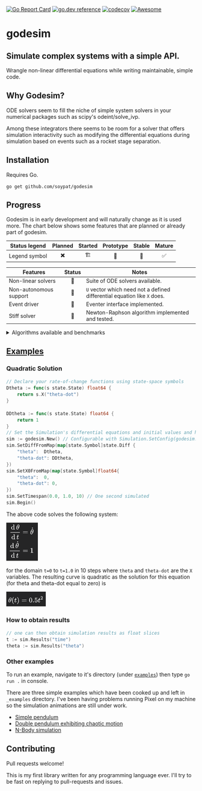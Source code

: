 [![Go Report Card](https://goreportcard.com/badge/github.com/soypat/godesim)](https://goreportcard.com/report/github.com/soypat/godesim)
[![go.dev reference](https://pkg.go.dev/badge/github.com/soypat/godesim)](https://pkg.go.dev/github.com/soypat/godesim)
[![codecov](https://codecov.io/gh/soypat/godesim/branch/main/graph/badge.svg)](https://codecov.io/gh/soypat/godesim/branch/main)
[![Awesome](https://awesome.re/mentioned-badge.svg)](https://github.com/avelino/awesome-go/blob/master/README.md#science-and-data-analysis)

# godesim

Simulate complex systems with a simple API.
---

Wrangle non-linear differential equations while writing maintainable, simple code.

## Why Godesim?

ODE solvers seem to fill the niche of simple system solvers in
your numerical packages such as scipy's odeint/solve_ivp. 

Among these integrators there seems to be room for a solver that offers simulation interactivity such as modifying
the differential equations during simulation based on events such as a rocket stage separation.

## Installation

Requires Go.

```console
go get github.com/soypat/godesim
```

## Progress

Godesim is in early development and will naturally change as it is used more.
 The chart below shows some features that are planned or already part of godesim.

| Status legend | Planned | Started | Prototype | Stable | Mature |
| ------------- |:-------:|:-------:|:---------:|:------:|:------:|
| Legend symbol |    ✖️    |    🏗️   |     🐞️    |   🚦️   |   ✅️   |

| Features | Status | Notes |
| -------- |:------:| ----- |
| Non-linear solvers | 🚦️ | Suite of ODE solvers available. |
| Non-autonomous support | 🚦️ | `U` vector which need not a defined differential equation like `X` does.|
| Event driver | 🚦️ | Eventer interface implemented. |
| Stiff solver | 🚦️ | Newton-Raphson algorithm implemented and tested. |

<details><summary>Algorithms available and benchmarks</summary>

| Algorithm         |   Time/Operation| Memory/Op     | Allocations/Op    |
|-------------------|-----------------|---------------|-------------------|
|RK4             	|    1575 ns/op	  |   516 B/op	  |    12 allocs/op   |
|RK5             	|    2351 ns/op	  |   692 B/op	  |    21 allocs/op   |
|RKF45          	|    3229 ns/op	  |   780 B/op	  |    25 allocs/op   |
|Newton-Raphson     |    8616 ns/op	  |  4292 B/op	  |    92 allocs/op   |
|Dormand-Prince   	|    4365 ns/op	  |   926 B/op	  |    32 allocs/op   |

</details>

## [Examples](./_examples)

### Quadratic Solution

```go
// Declare your rate-of-change functions using state-space symbols
Dtheta := func(s state.State) float64 {
	return s.X("theta-dot")
}

DDtheta := func(s state.State) float64 {
    return 1
}
// Set the Simulation's differential equations and initial values and hit Begin!
sim := godesim.New() // Configurable with Simulation.SetConfig(godesim.Config{...})
sim.SetDiffFromMap(map[state.Symbol]state.Diff {
    "theta":  Dtheta,
    "theta-dot": DDtheta,
})
sim.SetX0FromMap(map[state.Symbol]float64{
    "theta":  0,
    "theta-dot": 0,
})
sim.SetTimespan(0.0, 1.0, 10) // One second simulated
sim.Begin()
```

The above code solves the following system:

![](_assets/quadratic_eq.png)

for the domain `t=0` to `t=1.0` in 10 steps where `theta` and `theta-dot` are the `X` variables. The resulting curve is quadratic as the solution for this equation (for theta and theta-dot equal to zero) is

![](_assets/quadratic_eq_sol.png)

### How to obtain results
```go
// one can then obtain simulation results as float slices 
t := sim.Results("time")
theta := sim.Results("theta")
```


### Other examples

To run an example, navigate to it's directory (under [`examples`](./_examples)) then type `go run .` in console.

There are three simple examples which have been cooked up and left in `_examples` directory.
I've been having problems running Pixel on my machine so the simulation animations are still under work.

* [Simple pendulum](./_examples/simplePendulum)
* [Double pendulum exhibiting chaotic motion](./_examples/doublePendulum)
* [N-Body simulation](./_examples/n-body)

## Contributing

Pull requests welcome!

This is my first library written for any programming language ever. I'll try to be fast on replying to pull-requests and issues. 

